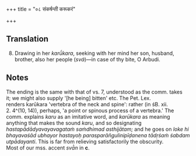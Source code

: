 +++
title = "०८ संकर्षन्ती करूकरं"

+++
## Translation
8. Drawing in her *karū́kara*, seeking with her mind her son, husband,  
brother, also her people (*svá*)—in case of thy bite, O Arbudi.

## Notes
The ending is the same with that of vs. 7, understood as the comm. takes  
it; we might also supply '\[he being\] bitten' etc. The Pet. Lex.  
renders karūkara 'vertebra of the neck and spine': rather (in śB. xii.  
2. 4^(10, 14)), perhaps, 'a point or spinous process of a vertebra.' The  
comm. explains *karu* as an imitative word, and *karūkara* as meaning  
anything that makes the sound *karu*, and so designating  
*hastapādādyavayavagataṁ saṁdhimad asthijātam;* and he goes on *loke hi  
bhayavaśād ubhayor hastayoḥ parasparān̄gulinipīḍanena tādṛśaṁ śabdam  
utpādayanti*. This is far from relieving satisfactorily the obscurity.  
Most of our mss. accent *svā̀n* in **c**.
